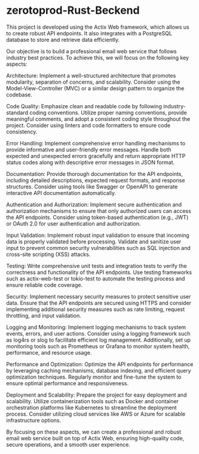 # zerotoprod-Rust-Beckend
This project is developed using the Actix Web framework, which allows us to create robust API endpoints. It also integrates with a PostgreSQL database to store and retrieve data efficiently.

Our objective is to build a professional email web service that follows industry best practices. To achieve this, we will focus on the following key aspects:

Architecture: Implement a well-structured architecture that promotes modularity, separation of concerns, and scalability. Consider using the Model-View-Controller (MVC) or a similar design pattern to organize the codebase.

Code Quality: Emphasize clean and readable code by following industry-standard coding conventions. Utilize proper naming conventions, provide meaningful comments, and adopt a consistent coding style throughout the project. Consider using linters and code formatters to ensure code consistency.

Error Handling: Implement comprehensive error handling mechanisms to provide informative and user-friendly error messages. Handle both expected and unexpected errors gracefully and return appropriate HTTP status codes along with descriptive error messages in JSON format.

Documentation: Provide thorough documentation for the API endpoints, including detailed descriptions, expected request formats, and response structures. Consider using tools like Swagger or OpenAPI to generate interactive API documentation automatically.

Authentication and Authorization: Implement secure authentication and authorization mechanisms to ensure that only authorized users can access the API endpoints. Consider using token-based authentication (e.g., JWT) or OAuth 2.0 for user authentication and authorization.

Input Validation: Implement robust input validation to ensure that incoming data is properly validated before processing. Validate and sanitize user input to prevent common security vulnerabilities such as SQL injection and cross-site scripting (XSS) attacks.

Testing: Write comprehensive unit tests and integration tests to verify the correctness and functionality of the API endpoints. Use testing frameworks such as actix-web-test or tokio-test to automate the testing process and ensure reliable code coverage.

Security: Implement necessary security measures to protect sensitive user data. Ensure that the API endpoints are secured using HTTPS and consider implementing additional security measures such as rate limiting, request throttling, and input validation.

Logging and Monitoring: Implement logging mechanisms to track system events, errors, and user actions. Consider using a logging framework such as log4rs or slog to facilitate efficient log management. Additionally, set up monitoring tools such as Prometheus or Grafana to monitor system health, performance, and resource usage.

Performance and Optimization: Optimize the API endpoints for performance by leveraging caching mechanisms, database indexing, and efficient query optimization techniques. Regularly monitor and fine-tune the system to ensure optimal performance and responsiveness.

Deployment and Scalability: Prepare the project for easy deployment and scalability. Utilize containerization tools such as Docker and container orchestration platforms like Kubernetes to streamline the deployment process. Consider utilizing cloud services like AWS or Azure for scalable infrastructure options.

By focusing on these aspects, we can create a professional and robust email web service built on top of Actix Web, ensuring high-quality code, secure operations, and a smooth user experience.
